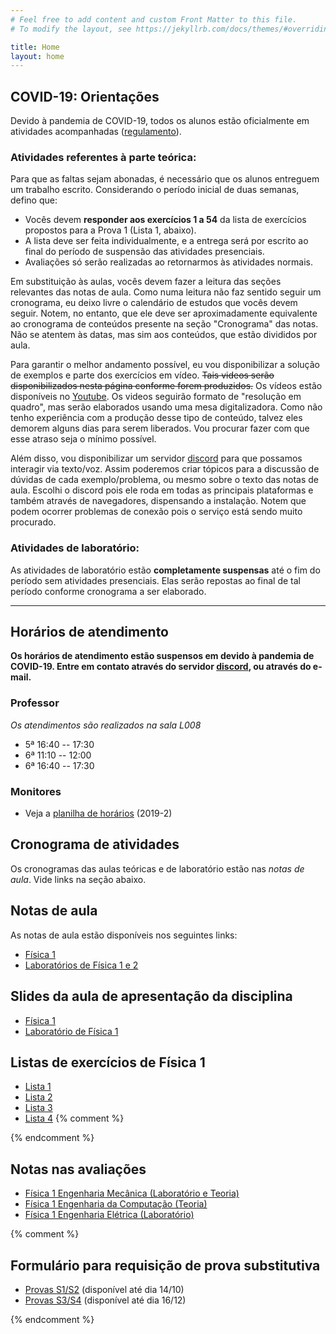 ```yaml
---
# Feel free to add content and custom Front Matter to this file.
# To modify the layout, see https://jekyllrb.com/docs/themes/#overriding-theme-defaults

title: Home
layout: home
---
```


## COVID-19: Orientações
Devido à pandemia de COVID-19, todos os alunos estão oficialmente em atividades acompanhadas ([regulamento](http://portal.utfpr.edu.br/documentos/graduacao-e-educacao-profissional/prograd/legislacao/legislacao-geral-para-todos-os-cursos/reso-071-18-regulamento-de-atividades-acompanhadas.pdf)).

### Atividades referentes à parte teórica:
Para que as faltas sejam abonadas, é necessário que os alunos entreguem um trabalho escrito. Considerando o período inicial de duas semanas, defino que:
- Vocês devem **responder aos exercícios 1 a 54** da lista de exercícios propostos para a Prova 1 (Lista 1, abaixo).
- A lista deve ser feita individualmente, e a entrega será por escrito ao final do período de suspensão das atividades presenciais.
- Avaliações só serão realizadas ao retornarmos às atividades normais.

Em substituição às aulas, vocês devem fazer a leitura das seções relevantes das notas de aula. Como numa leitura não faz sentido seguir um cronograma, eu deixo livre o calendário de estudos que vocês devem seguir. Notem, no entanto, que ele deve ser aproximadamente equivalente ao cronograma de conteúdos presente na seção "Cronograma" das notas. Não se atentem às datas, mas sim aos conteúdos, que estão divididos por aula.

Para garantir o melhor andamento possível, eu vou disponibilizar a solução de exemplos e parte dos exercícios em vídeo. ~~Tais videos serão disponibilizados nesta página conforme forem produzidos.~~ Os vídeos estão disponíveis no [Youtube](https://www.youtube.com/playlist?list=PLOaZLpYR0EZ4Pn94UlKvu_fr5BcNTRQQQ). Os videos seguirão formato de "resolução em quadro", mas serão elaborados usando uma mesa digitalizadora. Como não tenho experiência com a produção desse tipo de conteúdo, talvez eles demorem alguns dias para serem liberados. Vou procurar fazer com que esse atraso seja o mínimo possível.

Além disso, vou disponibilizar um servidor [discord](https://discord.gg/kYx2VGE) para que possamos interagir via texto/voz. Assim poderemos criar tópicos para a discussão de dúvidas de cada exemplo/problema, ou mesmo sobre o texto das notas de aula. Escolhi o discord pois ele roda em todas as principais plataformas e também através de navegadores, dispensando a instalação. Notem que podem ocorrer problemas de conexão pois o serviço está sendo muito procurado.

### Atividades de laboratório:
As atividades de laboratório estão **completamente suspensas** até o fim do período sem atividades presenciais. Elas serão repostas ao final de tal período conforme cronograma a ser elaborado.

***

## Horários de atendimento
**Os horários de atendimento estão suspensos em devido à pandemia de COVID-19. Entre em contato através do servidor [discord](https://discord.gg/kYx2VGE), ou através do e-mail.**

### Professor
*Os atendimentos são realizados na sala L008*
- 5ª 16:40 -- 17:30
- 6ª 11:10 -- 12:00
- 6ª 16:40 -- 17:30

### Monitores
- Veja a [planilha de horários](https://docs.google.com/spreadsheets/d/1VnwVlXlQYueAbZJsHrcGjxDnB8MxbyHxW5klQbBansc/edit#gid=0) (2019-2)

## Cronograma de atividades
Os cronogramas das aulas teóricas e de laboratório estão nas *notas de aula*. Vide links na seção abaixo.

## Notas de aula
As notas de aula estão disponíveis nos seguintes links:
- [Física 1](https://github.com/cgraeff/notas_fsc1/raw/master/NotasFisica1.pdf)
- [Laboratórios de Física 1 e 2](https://github.com/cgraeff/NotasLab/raw/master/NotasLaboratorio.pdf)

## Slides da aula de apresentação da disciplina
- [Física 1](https://github.com/cgraeff/cgraeff.github.io/raw/master/slides.pdf)
- [Laboratório de Física 1](https://github.com/cgraeff/cgraeff.github.io/raw/master/slideslab.pdf)

## Listas de exercícios de Física 1
- [Lista 1](https://github.com/cgraeff/cgraeff.github.io/raw/master/lista1.pdf)
- [Lista 2](https://github.com/cgraeff/cgraeff.github.io/raw/master/lista2.pdf)
- [Lista 3](https://github.com/cgraeff/cgraeff.github.io/raw/master/lista3.pdf)
- [Lista 4](https://github.com/cgraeff/cgraeff.github.io/raw/master/lista4.pdf)
{% comment %} 

{% endcomment %} 

## Notas nas avaliações
- [Física 1 Engenharia Mecânica (Laboratório e Teoria)](https://docs.google.com/spreadsheets/d/1Nzzg3TbVAdmIOdHGiom2kGyY0q3iGj2mUEN-pPye10o/edit?usp=sharing)
- [Física 1 Engenharia da Computação (Teoria)](https://docs.google.com/spreadsheets/d/1tXWyhbqy3Taw9FYnOJg7oiDUpgiE10SfobTycIMgttM/edit#gid=0)
- [Física 1 Engenharia Elétrica (Laboratório)](https://docs.google.com/spreadsheets/d/1hNJSOLrsFmK02JwwTJB78IU9Fjli7BdtVrqG3OBT6fg/edit#gid=0)

{% comment %} 

## Formulário para requisição de prova substitutiva
- [Provas S1/S2](https://docs.google.com/forms/d/e/1FAIpQLSdSNbquUKl6ff4unEBuZcujy3FRMiPLiMqLPV364_INccJk8w/viewform?usp=sf_link) (disponível até dia 14/10)
- [Provas S3/S4](https://docs.google.com/forms/d/e/1FAIpQLSfd5qEo5JVnwkiA2pb5z-SAIIm4CGbHRYpROzwN5IZn9ss_Uw/viewform) (disponível até dia 16/12)

{% endcomment %} 

